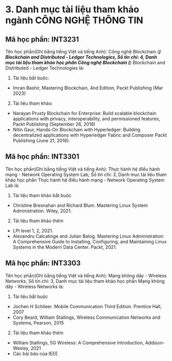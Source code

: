 # 3. Danh mục tài liệu tham khảo ngành CÔNG NGHỆ THÔNG TIN
## Mã học phần: INT3231
Tên học phần(Ghi bằng tiếng Việt và tiếng Anh): Công nghệ Blockchain (***) Blockchain and Distributed - Ledger Technologies, Số tín chỉ: 4, Danh mục tài liệu tham khảo học phần Công nghệ Blockchain (***) Blockchain and Distributed - Ledger Technologies là:
1. Tài liệu bắt buộc:
- Imran Bashir, Mastering Blockchain, 4nd Edition, Packt Publishing (Mar 2023)
2. Tài liệu tham khảo:
- Narayan Prusty Blockchain for Enterprise: Build scalable blockchain applications with privacy, interoperability, and permissioned features, Packt Publishing (September 26, 2018)
- Nitin Gaur, Hands-On Blockchain with Hyperledger: Building decentralized applications with Hyperledger Fabric and Composer Packt Publishing (June 21, 2018).
## Mã học phần: INT3301
Tên học phần(Ghi bằng tiếng Việt và tiếng Anh): Thực hành hệ điều hành mạng - Network Operating System Lab, Số tín chỉ: 3, Danh mục tài liệu tham khảo học phần Thực hành hệ điều hành mạng - Network Operating System Lab là:
1. Tài liệu tham khảo bắt buộc
- Christine Bresnahan and Richard Blum. Mastering Linux System Administration. Wiley, 2021.
2. Tài liệu tham khảo thêm
- LPI level 1, 2, 2021.
- Alexandru Calcatinge and Julian Balog. Mastering Linux Administration: A Comprehensive Guide to Installing, Configuring, and Maintaining Linux Systems in the Modern Data Center. Packt, 2021.
## Mã học phần: INT3303
Tên học phần(Ghi bằng tiếng Việt và tiếng Anh): Mạng không dây - Wireless Networks, Số tín chỉ: 3, Danh mục tài liệu tham khảo học phần Mạng không dây - Wireless Networks là:
1. Tài liệu bắt buộc
- Jochen H Schileer. Mobile Communication Third Edition. Prentice Hall, 2007
- Cory Beard, William Stallings, Wireless Communication Networks and Systems, Pearson, 2015
2. Tài liệu tham khảo thêm
- William Stallings, 5G Wireless: A Comprehensive Introduction, Addison-Wesley, 2021
- Các bài báo của IEEE
